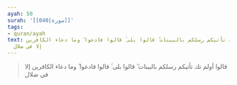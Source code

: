 ```yaml
---
ayah: 50
surah: '[[040|سورة]]'
tags:
- quran/ayah
text: قالوا أولم تك تأتيكم رسلكم بالبينات ۖ قالوا بلى ۚ قالوا فادعوا ۗ وما دعاء الكافرين
  إلا في ضلال
---
```

> قالوا أولم تك تأتيكم رسلكم بالبينات ۖ قالوا بلى ۚ قالوا فادعوا ۗ وما دعاء الكافرين إلا في ضلال
